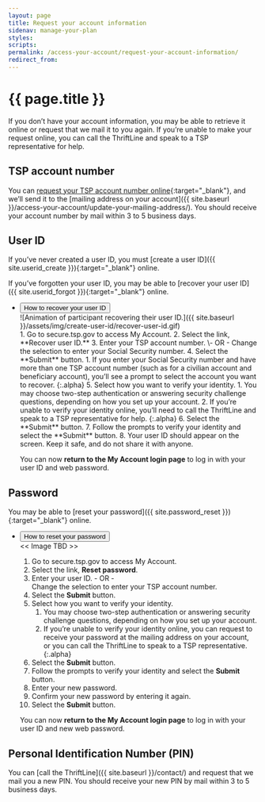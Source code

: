 ```yaml
---
layout: page
title: Request your account information
sidenav: manage-your-plan
styles:
scripts:
permalink: /access-your-account/request-your-account-information/
redirect_from:
---
```


# {{ page.title }}
If you don’t have your account information, you may be able to retrieve it online or request that we mail it to you again. If you’re unable to make your request online, you can call the ThriftLine and speak to a TSP representative for help.

## TSP account number
You can [request your TSP account number online](https://secure.tsp.gov/tsp/forgottenAccount.html){:target="\_blank"}, and we’ll send it to the [mailing address on your account]({{ site.baseurl }}/access-your-account/update-your-mailing-address/). You should receive your account number by mail within 3 to 5 business days.

## User ID
If you’ve never created a user ID, you must [create a user ID]({{ site.userid_create }}){:target="\_blank"} online.

If you’ve forgotten your user ID, you may be able to [recover your user ID]({{ site.userid_forgot }}){:target="\_blank"} online.

<ul class="usa-accordion-bordered">
<li>
  <button
    class="usa-accordion-button"
    aria-expanded="false"
    aria-controls="recover-user-id"
    id="recover">
    How to recover your user ID
  </button>
  <div id="recover-user-id" class="usa-accordion-content">
  <div class="usa-grid how-to">
  <div class="usa-width-one-whole" markdown="1">
  ![Animation of participant recovering their user ID.]({{ site.baseurl }}/assets/img/create-user-id/recover-user-id.gif)

  <div class="steps" markdown="1">
  1. Go to secure.tsp.gov to access My Account.
  2. Select the link, **Recover user ID.**   
  3. Enter your TSP account number.   
    \- OR -   
    Change the selection to enter your Social Security number.
  4. Select the **Submit** button.
     1. If you enter your Social Security number and have more than one TSP account number (such as for a civilian account and beneficiary account), you’ll see a prompt to select the account you want to recover.
      {:.alpha}
  5. Select how you want to verify your identity.
     1. You may choose <span data-term="Two-step authentication" class="js-glossary-toggle term term-end">two-step authentication</span> or answering <span data-term="security challenge questions" class="js-glossary-toggle term term-end">security challenge questions</span>, depending on how you set up your account.
     2. If you’re unable to verify your identity online, you’ll need to call the ThriftLine and speak to a TSP representative for help.
     {:.alpha}
  6.	Select the **Submit** button.
  7.	Follow the prompts to verify your identity and select the **Submit** button.
  8.	Your user ID should appear on the screen. Keep it safe, and do not share it with anyone.

  You can now **return to the My Account login page** to log in with your user ID and web password.
  </div>

  </div>
  </div>
  <!-- END div.usa-grid how-to -->
  </div>
</li>
</ul>

## Password
You may be able to [reset your password]({{ site.password_reset }}){:target="\_blank"} online.

<ul class="usa-accordion-bordered">
<li>
  <button
    class="usa-accordion-button"
    aria-expanded="false"
    aria-controls="reset-password"
    id="reset">
    How to reset your password
  </button>
  <div id="reset-password" class="usa-accordion-content">
  <div class="usa-grid how-to">
  <div class="usa-width-one-whole" markdown="1">
  << Image TBD >>

  <div class="steps" markdown="1">

  1. Go to secure.tsp.gov to access My Account.
  2. Select the link, **Reset password**.
  3. Enter your user ID.
    \- OR -   
    Change the selection to enter your TSP account number.
  4. Select the **Submit** button.
  5. Select how you want to verify your identity.
     1. You may choose two-step authentication or answering security challenge questions, depending on how you set up your account.
     2. If you’re unable to verify your identity online, you can request to receive your password at the mailing address on your account, or you can call the ThriftLine to speak to a TSP representative.
     {:.alpha}
  6. Select the **Submit** button.
  7. Follow the prompts to verify your identity and select the **Submit** button.
  8. Enter your new password.
  9. Confirm your new password by entering it again.
  10. Select the **Submit** button.

  You can now **return to the My Account login page** to log in with your user ID and new web password.
  </div>

  </div>
  </div>
  <!-- END div.usa-grid how-to -->
  </div>
</li>
</ul>

## Personal Identification Number (PIN)
You can [call the ThriftLine]({{ site.baseurl }}/contact/) and request that we mail you a new PIN. You should receive your new PIN by mail within 3 to 5 business days.
